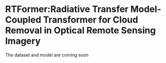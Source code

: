 # RTFormer:Radiative Transfer Model-Coupled Transformer for Cloud Removal in Optical Remote Sensing Imagery
The dataset and model are coming soon
